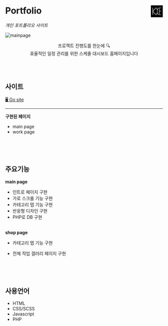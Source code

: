 # Portfolio <img src="poposns.jpg" width="38" align="right"/>

_개인 포트폴리오 사이트_

![mainpage](https://user-images.githubusercontent.com/84562770/145666469-d14ac024-01e6-44a6-91e8-c82470aa2208.png)

<p align="center">프로젝트 진행도를 한눈에 🔍 <br>
효율적인 일정 관리를 위한 스케줄 대시보드 홈페이지입니다<br>
<br>
<br>
<br>

## 사이트

[🖥 Go site](http://haegnim.dothome.co.kr/portfolio/)<br>

---

**구현된 페이지**

- main page
- work page

<br>
<br>
<br>

## 주요기능

**main page**

- 인트로 페이지 구현
- 가로 스크롤 기능 구현
- 카테고리 탭 기능 구현
- 반응형 디자인 구현
- PHP로 DB 구현 <br><br>

**shop page**

- 카테고리 탭 기능 구현
- 전체 작업 갤러리 페이지 구현

  <br>
  <br>
  <br>

## 사용언어

- HTML
- CSS/SCSS
- Javascript
- PHP
  <br>
  <br>
  <br>
